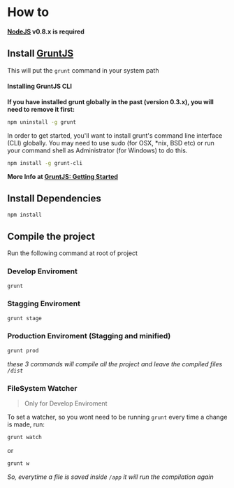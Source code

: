 # How to

**[NodeJS](http://nodejs.org/) v0.8.x is required**

## Install [GruntJS](http://gruntjs.com/)
This will put the `grunt` command in your system path

#### Installing GruntJS CLI
**If you have installed grunt globally in the past (version 0.3.x), you will need to remove it first:**

```bash
npm uninstall -g grunt
```

In order to get started, you'll want to install grunt's command line interface (CLI) globally.  You may need to use sudo (for OSX, *nix, BSD etc) or run your command shell as Administrator (for Windows) to do this.

```bash
npm install -g grunt-cli
```

**More Info at [GruntJS: Getting Started](https://github.com/gruntjs/grunt/wiki/Getting-started)**

## Install Dependencies

```bash
npm install
```

## Compile the project

Run the following command at root of project

### Develop Enviroment

```bash
grunt
```

### Stagging Enviroment

```bash
grunt stage
```

### Production Enviroment (Stagging and minified)

```bash
grunt prod
```

*these 3 commands will compile all the project and leave the compiled files ```/dist```*

### FileSystem Watcher

> Only for Develop Enviroment

To set a watcher, so you wont need to be running ```grunt``` every time a change is made, run:

```bash
grunt watch
```

or 

```bash
grunt w
```

*So, everytime a file is saved inside ```/app``` it will run the compilation again*
